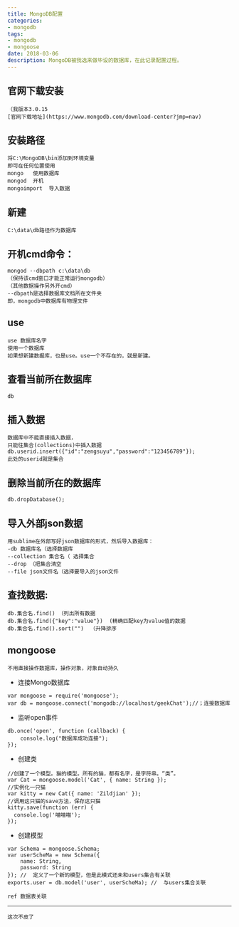 ```yaml
---
title: MongoDB配置
categories: 
- mongodb
tags: 
- mongodb
- mongoose
date: 2018-03-06
description: MongoDB被我选来做毕设的数据库，在此记录配置过程。
---
```

## 官网下载安装
    （我版本3.0.15
    [官网下载地址](https://www.mongodb.com/download-center?jmp=nav)

## 安装路径
    将C:\MongoDB\bin添加到环境变量
    即可在任何位置使用
    mongo   使用数据库
    mongod  开机
    mongoimport  导入数据

## 新建
    C:\data\db路径作为数据库

## 开机cmd命令：
    mongod --dbpath c:\data\db
    （保持该cmd窗口才能正常运行mongodb）
    （其他数据操作另外开cmd）
    --dbpath是选择数据库文档所在文件夹
    即，mongodb中数据库有物理文件

## use
    use 数据库名字
    使用一个数据库
    如果想新建数据库，也是use。use一个不存在的，就是新建。

## 查看当前所在数据库
    db

## 插入数据
    数据库中不能直接插入数据，
    只能往集合(collections)中插入数据
    db.userid.insert({"id":"zengsuyu","password":"123456789"});
    此处的userid就是集合

## 删除当前所在的数据库
    db.dropDatabase();

## 导入外部json数据
    用sublime在外部写好json数据库的形式，然后导入数据库：
    -db 数据库名（选择数据库
    --collection 集合名（ 选择集合
    --drop （把集合清空
    --file json文件名（选择要导入的json文件

## 查找数据:
    db.集合名.find() （列出所有数据
    db.集合名.find({"key":"value"})  (精确匹配key为value值的数据
    db.集合名.find().sort("")  （升降排序

## mongoose
    不用直接操作数据库，操作对象，对象自动持久

* 连接Mongo数据库
```
var mongoose = require('mongoose');
var db = mongoose.connect('mongodb://localhost/geekChat');//；连接数据库
```
* 监听open事件
```
db.once('open', function (callback) {
    console.log("数据库成功连接");
});
```
* 创建类
```
//创建了一个模型。猫的模型。所有的猫，都有名字，是字符串。“类”。
var Cat = mongoose.model('Cat', { name: String });
//实例化一只猫
var kitty = new Cat({ name: 'Zildjian' });
//调用这只猫的save方法，保存这只猫
kitty.save(function (err) {
  console.log('喵喵喵');
});
```
* 创建模型
```
var Schema = mongoose.Schema;
var userScheMa = new Schema({
    name: String,
    password: String
}); //  定义了一个新的模型，但是此模式还未和users集合有关联
exports.user = db.model('user', userScheMa); //  与users集合关联

ref 数据表关联
```

---
    这次不皮了